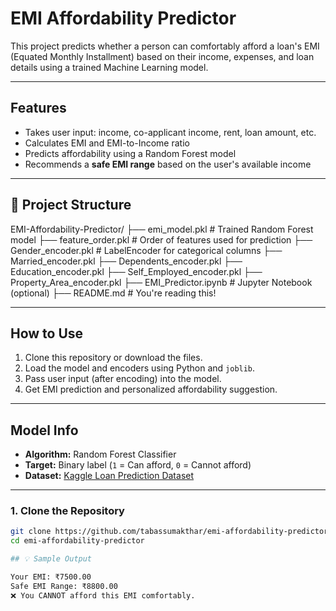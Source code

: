 #  EMI Affordability Predictor

This project predicts whether a person can comfortably afford a loan's EMI (Equated Monthly Installment) based on their income, expenses, and loan details using a trained Machine Learning model.

---

##  Features

- Takes user input: income, co-applicant income, rent, loan amount, etc.
- Calculates EMI and EMI-to-Income ratio
- Predicts affordability using a Random Forest model
- Recommends a **safe EMI range** based on the user's available income

---

## 📁 Project Structure
EMI-Affordability-Predictor/
├── emi_model.pkl              # Trained Random Forest model
├── feature_order.pkl          # Order of features used for prediction
├── Gender_encoder.pkl         # LabelEncoder for categorical columns
├── Married_encoder.pkl
├── Dependents_encoder.pkl
├── Education_encoder.pkl
├── Self_Employed_encoder.pkl
├── Property_Area_encoder.pkl
├── EMI_Predictor.ipynb        # Jupyter Notebook (optional)
├── README.md                  # You're reading this!


---

##  How to Use

1. Clone this repository or download the files.
2. Load the model and encoders using Python and `joblib`.
3. Pass user input (after encoding) into the model.
4. Get EMI prediction and personalized affordability suggestion.

---

##  Model Info

- **Algorithm:** Random Forest Classifier  
- **Target:** Binary label (`1` = Can afford, `0` = Cannot afford)  
- **Dataset:** [Kaggle Loan Prediction Dataset](https://www.kaggle.com/datasets/altruistdelhite04/loan-prediction-problem-dataset)

---

### 1. Clone the Repository

```bash
git clone https://github.com/tabassumakthar/emi-affordability-predictor.git
cd emi-affordability-predictor

## 💡 Sample Output

Your EMI: ₹7500.00
Safe EMI Range: ₹8800.00
❌ You CANNOT afford this EMI comfortably.
